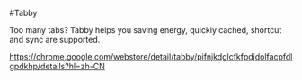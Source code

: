 #Tabby

Too many tabs? Tabby helps you saving energy, quickly cached, shortcut and sync are supported.

https://chrome.google.com/webstore/detail/tabby/pifnjkdglcfkfpdjdolfacpfdlgpdkhp/details?hl=zh-CN
